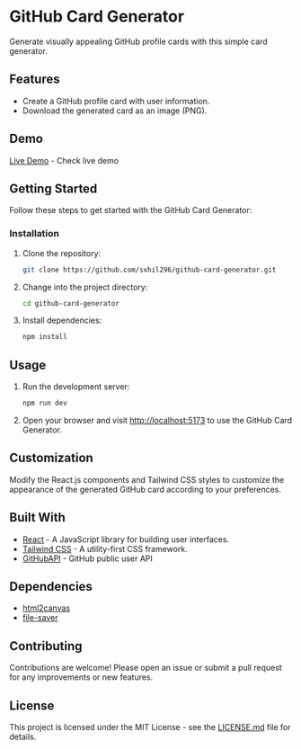 # GitHub Card Generator

Generate visually appealing GitHub profile cards with this simple card generator.

## Features

- Create a GitHub profile card with user information.
- Download the generated card as an image (PNG).

## Demo

[Live Demo](https://luminous-gumdrop-1bdb2f.netlify.app/) - Check live demo

## Getting Started

Follow these steps to get started with the GitHub Card Generator:


### Installation

1. Clone the repository:

   ```bash
   git clone https://github.com/sxhil296/github-card-generator.git
2. Change into the project directory:
   ```bash
   cd github-card-generator
3. Install dependencies:
   ```bash
   npm install
## Usage

1. Run the development server:

    ```bash
    npm run dev
    ```

2. Open your browser and visit [http://localhost:5173](http://localhost:5173) to use the GitHub Card Generator.

## Customization

Modify the React.js components and Tailwind CSS styles to customize the appearance of the generated GitHub card according to your preferences.

## Built With

- [React](https://reactjs.org/) - A JavaScript library for building user interfaces.
- [Tailwind CSS](https://tailwindcss.com/) - A utility-first CSS framework.
- [GitHubAPI](`https://api.github.com/users/${username}`) - GitHub public user API

## Dependencies

- [html2canvas](https://html2canvas.hertzen.com/)
- [file-saver](https://github.com/eligrey/FileSaver.js/)

## Contributing

Contributions are welcome! Please open an issue or submit a pull request for any improvements or new features.

## License

This project is licensed under the MIT License - see the [LICENSE.md](LICENSE.md) file for details.



